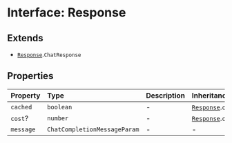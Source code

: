 # Interface: Response

## Extends

- [`Response`](../../Base/interfaces/Response.md).`ChatResponse`

## Properties

| Property | Type | Description | Inheritance | Source |
| :------ | :------ | :------ | :------ | :------ |
| `cached` | `boolean` | - | [`Response`](../../Base/interfaces/Response.md).`cached` | [src/model/types.ts:36](https://github.com/dexaai/llm-tools/blob/0d08c9c/src/model/types.ts#L36) |
| `cost`? | `number` | - | [`Response`](../../Base/interfaces/Response.md).`cost` | [src/model/types.ts:37](https://github.com/dexaai/llm-tools/blob/0d08c9c/src/model/types.ts#L37) |
| `message` | `ChatCompletionMessageParam` | - | - | [src/model/types.ts:76](https://github.com/dexaai/llm-tools/blob/0d08c9c/src/model/types.ts#L76) |
